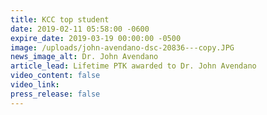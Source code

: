 ```yaml
---
title: KCC top student
date: 2019-02-11 05:58:00 -0600
expire_date: 2019-03-19 00:00:00 -0500
image: /uploads/john-avendano-dsc-20836---copy.JPG
news_image_alt: Dr. John Avendano
article_lead: Lifetime PTK awarded to Dr. John Avendano
video_content: false
video_link:
press_release: false
---
```

